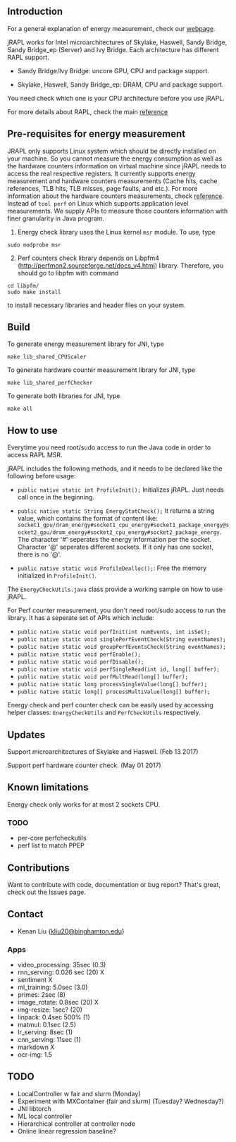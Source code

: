 Introduction
--------------------------------------------------------------

For a general explanation of energy measurement, check our [webpage](http://kliu20.github.io/jRAPL/).

jRAPL works for Intel microarchitectures of Skylake, Haswell, Sandy Bridge, Sandy Bridge_ep (Server) and Ivy Bridge. Each architecture has different RAPL support.

- Sandy Bridge/Ivy Bridge: uncore GPU, CPU and package support.

- Skylake, Haswell, Sandy Bridge_ep: DRAM, CPU and package support.

You need check which one is your CPU architecture before you use jRAPL.

For more details about RAPL, check the main [reference](https://software.intel.com/en-us/articles/intel-power-governor)

Pre-requisites for energy measurement
--------------------------------------------------------------

JRAPL only supports Linux system which should be directly installed on your machine. So you cannot measure the energy consumption as well as the hardware counters information on virtual machine since jRAPL needs to access the real respective registers. It currently supports energy measurement and hardware counters measurements (Cache hits, cache references, TLB hits, TLB misses, page faults, and etc.). For more information about the hardware counters measurements, check [reference](https://perf.wiki.kernel.org/index.php/Tutorial#Counting_with_perf_stat). Instead of `tool perf` on Linux which supports application level measurements. We supply APIs to measure those counters information with finer granularity in Java program.

1) Energy check library uses the Linux kernel `msr` module. To use, type

```
sudo modprobe msr
```
2) Perf counters check library depends on Libpfm4 (http://perfmon2.sourceforge.net/docs_v4.html) library. Therefore, you should go to libpfm with command 
```
cd libpfm/ 
sudo make install 
```
to install necessary libraries and header files on your system.

Build
--------------------------------------------------------------

To generate energy measurement library for JNI, type

```
make lib_shared_CPUScaler
```
To generate hardware counter measurement library for JNI, type

```
make lib_shared_perfChecker
```
To generate both libraries for JNI, type
```
make all
```
How to use
--------------------------------------------------------------

Everytime you need root/sudo access to run the Java code in order to access RAPL MSR.

jRAPL includes the following methods, and it needs to be declared like the following before usage:

- `public native static int ProfileInit();` Initializes jRAPL. Just needs call once in the beginning.

- `public native static String EnergyStatCheck();` It returns a string value, which contains the format of content like: `socket1_gpu/dram_energy#socket1_cpu_energy#socket1_package_energy@socket2_gpu/dram_energy#socket2_cpu_energy#socket2_package_energy`. The character '#' seperates the energy information per the socket. Character '@' seperates different sockets. If it only has one socket, there is no '@'.

- `public native static void ProfileDealloc();`: Free the memory initialized in `ProfileInit()`.

The `EnergyCheckUtils.java` class provide a working sample on how to use jRAPL.


For Perf counter measurement, you don't need root/sudo access to run the library.
It has a seperate set of APIs which include:

- `public native static void perfInit(int numEvents, int isSet);`
- `public native static void singlePerfEventCheck(String eventNames);`
- `public native static void groupPerfEventsCheck(String eventNames);`
- `public native static void perfEnable();`
- `public native static void perfDisable();`
- `public native static void perfSingleRead(int id, long[] buffer);`
- `public native static void perfMultRead(long[] buffer);`
- `public native static long processSingleValue(long[] buffer);`
- `public native static long[] processMultiValue(long[] buffer);`

Energy check and perf counter check can be easily used by accessing helper classes: `EnergyCheckUtils` and `PerfCheckUtils` respectively.

Updates
--------------------------------------------------------------
Support microarchitectures of Skylake and Haswell. (Feb 13 2017)

Support perf hardware counter check. (May 01 2017)



Known limitations
--------------------------------------------------------------

Energy check only works for at most 2 sockets CPU.

### TODO
- per-core perfcheckutils
- perf list to match PPEP

Contributions
--------------------------------------------------------------

Want to contribute with code, documentation or bug report? That's great, check out the Issues page.


Contact
--------------------------------------------------------------

- Kenan Liu {kliu20@binghamton.edu}

### Apps
- video_processing: 35sec (0.3)
- rnn_serving: 0.026 sec (20) X
- sentiment X
- ml_training: 5.0sec (3.0)
- primes: 2sec (8)
- image_rotate: 0.8sec (20) X
- img-resize: 1sec? (20)
- linpack: 0.4sec 500% (1)
- matmul: 0.1sec (2.5)
- lr_serving: 8sec (1)
- cnn_serving: 11sec (1)
- markdown X
- ocr-img: 1.5

## TODO
- LocalController w fair and slurm (Monday)
- Experiment with MXContainer (fair and slurm) (Tuesday? Wednesday?)
- JNI libtorch
- ML local controller
- Hierarchical controller at controller node
- Online linear regression baseline?
